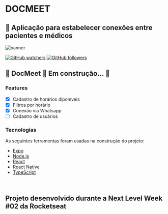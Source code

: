 # DOCMEET

## 🚀 Aplicação para estabelecer conexões entre pacientes e médicos

![banner](https://user-images.githubusercontent.com/55006796/89910202-56884480-dbc6-11ea-8521-6935ee58b8cf.jpg)

[![GitHub watchers](https://img.shields.io/github/watchers/felipelsouza/NLW-DocMeet.svg?style=social&label=Watch&maxAge=2592000)](https://GitHub.com/felipelsouza/NLW-DocMeet/watchers/)
[![GitHub followers](https://img.shields.io/github/followers/felipelsouza.svg?style=social&label=Follow&maxAge=2592000)](https://github.com/felipelsouza?tab=followers)

<h2> 
	🚧  DocMeet 🚀 Em construção...  🚧
</h2>

### Features

- [x] Cadastro de horários diponíveis
- [x] Filtros por horário
- [x] Conexão via Whatsapp 
- [ ] Cadastro de usuários

### Tecnologias

As seguintes ferramentas foram usadas na construção do projeto:

- [Expo](https://expo.io/)
- [Node.js](https://nodejs.org/en/)
- [React](https://pt-br.reactjs.org/)
- [React Native](https://reactnative.dev/)
- [TypeScript](https://www.typescriptlang.org/)

</br>
<h2>Projeto desenvolvido durante a Next Level Week #02 da Rocketseat</h2>
